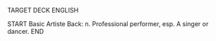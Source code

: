TARGET DECK
ENGLISH

START
Basic
Artiste
Back: n. Professional performer, esp. A singer or dancer.
END
